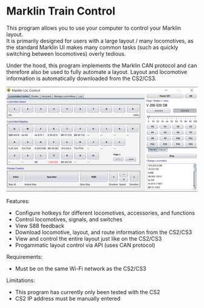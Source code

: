 # Marklin Train Control

This program allows you to use your computer to control your Marklin layout.  
It is primarily designed for users with a large layout / many locomotives, as
the standard Marklin UI makes many common tasks (such as quickly switching between locomotives)
overly tedious.

Under the hood, this program implements the Marklin CAN protocol and can therefore
also be used to fully automate a layout.  Layout and locomotive information is automatically
downloaded from the CS2/CS3.

![UI screenshot](interface.png?raw=true)

Features:

* Configure hotkeys for different locomotives, accessories, and functions
* Control locomotives, signals, and switches
* View S88 feedback
* Download locomotive, layout, and route information from the CS2/CS3
* View and control the entire layout just like on the CS2/CS3
* Progammatic layout control via API (uses CAN protocol)

Requirements:

* Must be on the same Wi-Fi network as the CS2/CS3

Limitations:

* This program has currently only been tested with the CS2
* CS2 IP address must be manually entered
